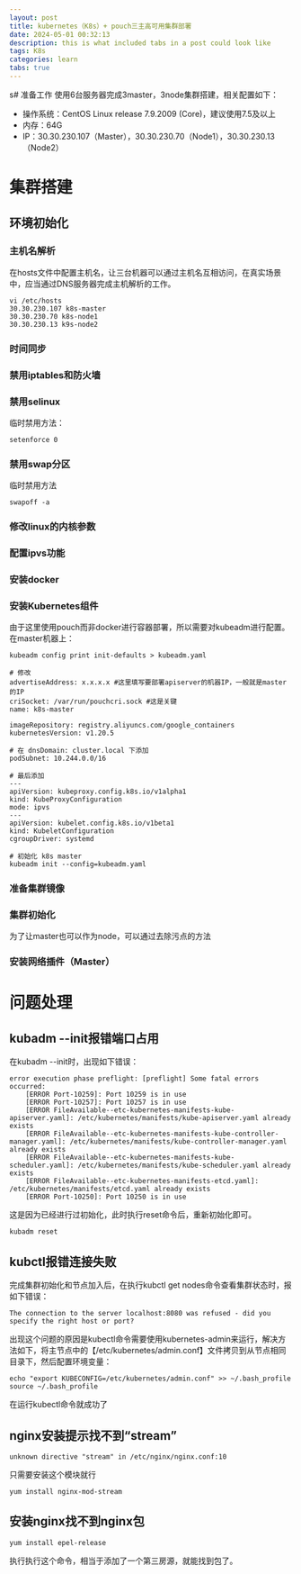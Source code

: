 ```yaml
---
layout: post
title: kubernetes（K8s）+ pouch三主高可用集群部署
date: 2024-05-01 00:32:13
description: this is what included tabs in a post could look like
tags: K8s
categories: learn
tabs: true
---
```


s# 准备工作
使用6台服务器完成3master，3node集群搭建，相关配置如下：

- 操作系统：CentOS Linux release 7.9.2009 (Core)，建议使用7.5及以上
- 内存：64G
- IP：30.30.230.107（Master），30.30.230.70（Node1），30.30.230.13（Node2）

# 集群搭建

## 环境初始化

### 主机名解析

在hosts文件中配置主机名，让三台机器可以通过主机名互相访问，在真实场景中，应当通过DNS服务器完成主机解析的工作。

```
vi /etc/hosts
30.30.230.107 k8s-master
30.30.230.70 k8s-node1
30.30.230.13 k9s-node2
```

### 时间同步

### 禁用iptables和防火墙

### 禁用selinux

临时禁用方法：

```
setenforce 0
```

### 禁用swap分区

临时禁用方法

```
swapoff -a
```

### 修改linux的内核参数

### 配置ipvs功能

### 安装docker

### 安装Kubernetes组件

由于这里使用pouch而非docker进行容器部署，所以需要对kubeadm进行配置。
在master机器上：

```
kubeadm config print init-defaults > kubeadm.yaml

# 修改
advertiseAddress: x.x.x.x #这里填写要部署apiserver的机器IP，一般就是master的IP
criSocket: /var/run/pouchcri.sock #这是关键
name: k8s-master

imageRepository: registry.aliyuncs.com/google_containers
kubernetesVersion: v1.20.5

# 在 dnsDomain: cluster.local 下添加
podSubnet: 10.244.0.0/16

# 最后添加
---
apiVersion: kubeproxy.config.k8s.io/v1alpha1
kind: KubeProxyConfiguration
mode: ipvs
---
apiVersion: kubelet.config.k8s.io/v1beta1
kind: KubeletConfiguration
cgroupDriver: systemd

# 初始化 k8s master
kubeadm init --config=kubeadm.yaml
```

### 准备集群镜像

### 集群初始化

为了让master也可以作为node，可以通过去除污点的方法

### 安装网络插件（Master）

# 问题处理

## kubadm --init报错端口占用

在kubadm --init时，出现如下错误：

```
error execution phase preflight: [preflight] Some fatal errors occurred:
	[ERROR Port-10259]: Port 10259 is in use
	[ERROR Port-10257]: Port 10257 is in use
	[ERROR FileAvailable--etc-kubernetes-manifests-kube-apiserver.yaml]: /etc/kubernetes/manifests/kube-apiserver.yaml already exists
	[ERROR FileAvailable--etc-kubernetes-manifests-kube-controller-manager.yaml]: /etc/kubernetes/manifests/kube-controller-manager.yaml already exists
	[ERROR FileAvailable--etc-kubernetes-manifests-kube-scheduler.yaml]: /etc/kubernetes/manifests/kube-scheduler.yaml already exists
	[ERROR FileAvailable--etc-kubernetes-manifests-etcd.yaml]: /etc/kubernetes/manifests/etcd.yaml already exists
	[ERROR Port-10250]: Port 10250 is in use
```

这是因为已经进行过初始化，此时执行reset命令后，重新初始化即可。

```
kubadm reset
```

## kubctl报错连接失败

完成集群初始化和节点加入后，在执行kubctl get nodes命令查看集群状态时，报如下错误：

```
The connection to the server localhost:8080 was refused - did you specify the right host or port?
```

出现这个问题的原因是kubectl命令需要使用kubernetes-admin来运行，解决方法如下，将主节点中的【/etc/kubernetes/admin.conf】文件拷贝到从节点相同目录下，然后配置环境变量：

```shell
echo "export KUBECONFIG=/etc/kubernetes/admin.conf" >> ~/.bash_profile
source ~/.bash_profile
```

在运行kubectl命令就成功了

## nginx安装提示找不到“stream”

```
unknown directive "stream" in /etc/nginx/nginx.conf:10
```

只需要安装这个模块就行

```
yum install nginx-mod-stream
```

## 安装nginx找不到nginx包

```
yum install epel-release
```

执行执行这个命令，相当于添加了一个第三房源，就能找到包了。
